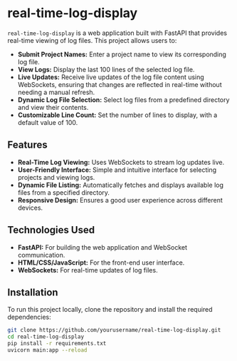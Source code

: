 # real-time-log-display

`real-time-log-display` is a web application built with FastAPI that provides real-time viewing of log files. This project allows users to:

- **Submit Project Names:** Enter a project name to view its corresponding log file.
- **View Logs:** Display the last 100 lines of the selected log file.
- **Live Updates:** Receive live updates of the log file content using WebSockets, ensuring that changes are reflected in real-time without needing a manual refresh.
- **Dynamic Log File Selection:** Select log files from a predefined directory and view their contents.
- **Customizable Line Count:** Set the number of lines to display, with a default value of 100.

## Features

- **Real-Time Log Viewing:** Uses WebSockets to stream log updates live.
- **User-Friendly Interface:** Simple and intuitive interface for selecting projects and viewing logs.
- **Dynamic File Listing:** Automatically fetches and displays available log files from a specified directory.
- **Responsive Design:** Ensures a good user experience across different devices.

## Technologies Used

- **FastAPI:** For building the web application and WebSocket communication.
- **HTML/CSS/JavaScript:** For the front-end user interface.
- **WebSockets:** For real-time updates of log files.

## Installation

To run this project locally, clone the repository and install the required dependencies:

```bash
git clone https://github.com/yourusername/real-time-log-display.git
cd real-time-log-display
pip install -r requirements.txt
uvicorn main:app --reload
